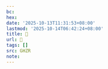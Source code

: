 ```yaml
---
bc:
hex:
date: '2025-10-13T11:31:53+08:00'
lastmod: '2025-10-14T06:42:24+08:00'
title: 󰪼
url: 󰪼
tags: []
src: GHZR
note:
---
```


